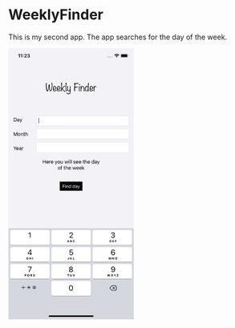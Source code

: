 # WeeklyFinder
This is my second app. The app searches for the day of the week.

<img align="left" alt="React" width="250px" src="https://github.com/iosconstantine/WeeklyFinder/blob/main/Screenshots/Simulator%20Screen%20Shot%20-%20iPhone%2011%20-%202021-08-04%20at%2023.23.37.png?raw=true" />
